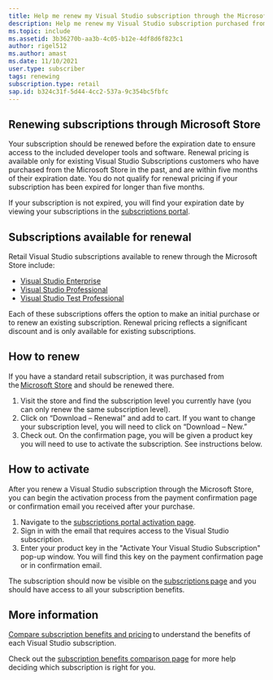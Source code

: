 ```yaml
---
title: Help me renew my Visual Studio subscription through the Microsoft store
description: Help me renew my Visual Studio subscription purchased from the Microsoft store.
ms.topic: include
ms.assetid: 3b36270b-aa3b-4c05-b12e-4df8d6f823c1
author: rigel512
ms.author: amast
ms.date: 11/10/2021
user.type: subscriber
tags: renewing
subscription.type: retail
sap.id: b324c31f-5d44-4cc2-537a-9c354bc5fbfc
---
```


## Renewing subscriptions through Microsoft Store 

Your subscription should be renewed before the expiration date to ensure access to the included developer tools and software. Renewal pricing is available only for existing Visual Studio Subscriptions customers who have purchased from the Microsoft Store in the past, and are within five months of their expiration date. You do not qualify for renewal pricing if your subscription has been expired for longer than five months. 

If your subscription is not expired, you will find your expiration date by viewing your subscriptions in the [subscriptions portal](https://my.visualstudio.com/subscriptions). 

## Subscriptions available for renewal

Retail Visual Studio subscriptions available to renew through the Microsoft Store include: 

* [Visual Studio Enterprise](https://www.microsoft.com/en-us/p/visual-studio-enterprise-subscription/DG7GMGF0DST4/0003?rtc=1&activetab=pivot:overviewtab) 
* [Visual Studio Professional](https://www.microsoft.com/p/visual-studio-professional-subscription/dg7gmgf0dst3?activetab=pivot%3aoverviewtab) 
* [Visual Studio Test Professional](https://www.microsoft.com/p/visual-studio-test-professional-subscription/dg7gmgf0dst6?activetab=pivot%3aoverviewtab) 

Each of these subscriptions offers the option to make an initial purchase or to renew an existing subscription. Renewal pricing reflects a significant discount and is only available for existing subscriptions.  

## How to renew 

If you have a standard retail subscription, it was purchased from the [Microsoft Store](https://www.microsoft.com/store) and should be renewed there.  

1. Visit the store and find the subscription level you currently have (you can only renew the same subscription level). 
1. Click on “Download – Renewal” and add to cart. If you want to change your subscription level, you will need to click on “Download – New.”  
1. Check out. On the confirmation page, you will be given a product key you will need to use to activate the subscription. See instructions below. 

## How to activate  

After you renew a Visual Studio subscription through the Microsoft Store, you can begin the activation process from the payment confirmation page or confirmation email you received after your purchase. 

1. Navigate to the [subscriptions portal activation page](https://my.visualstudio.com/subscriptions/activate). 
1. Sign in with the email that requires access to the Visual Studio subscription. 
1. Enter your product key in the "Activate Your Visual Studio Subscription" pop-up window. You will find this key on the payment confirmation page or in confirmation email. 

The subscription should now be visible on the [subscriptions page](https://my.visualstudio.com/subscriptions) and you should have access to all your subscription benefits. 

## More information 

[Compare subscription benefits and pricing](https://visualstudio.microsoft.com/vs/pricing/) to understand the benefits of each Visual Studio subscription. 

Check out the [subscription benefits comparison page](https://visualstudio.microsoft.com/vs/benefits/) for more help deciding which subscription is right for you.